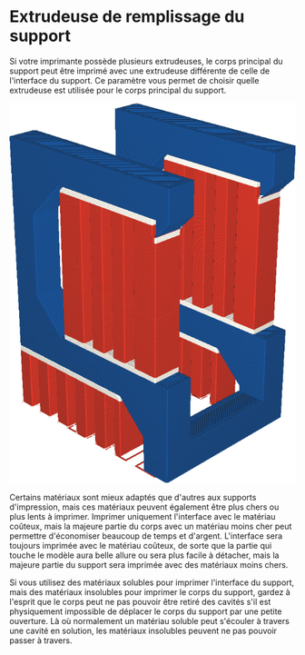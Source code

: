 Extrudeuse de remplissage du support
===

Si votre imprimante possède plusieurs extrudeuses, le corps principal du support peut être imprimé avec une extrudeuse différente de celle de l'interface du support. Ce paramètre vous permet de choisir quelle extrudeuse est utilisée pour le corps principal du support.

![Le corps du support est imprimé en orange, mais l'interface en blanc](../../../articles/images/support_infill_extruder_nr.png)

Certains matériaux sont mieux adaptés que d'autres aux supports d'impression, mais ces matériaux peuvent également être plus chers ou plus lents à imprimer. Imprimer uniquement l'interface avec le matériau coûteux, mais la majeure partie du corps avec un matériau moins cher peut permettre d'économiser beaucoup de temps et d'argent. L'interface sera toujours imprimée avec le matériau coûteux, de sorte que la partie qui touche le modèle aura belle allure ou sera plus facile à détacher, mais la majeure partie du support sera imprimée avec des matériaux moins chers.

Si vous utilisez des matériaux solubles pour imprimer l'interface du support, mais des matériaux insolubles pour imprimer le corps du support, gardez à l'esprit que le corps peut ne pas pouvoir être retiré des cavités s'il est physiquement impossible de déplacer le corps du support par une petite ouverture. Là où normalement un matériau soluble peut s'écouler à travers une cavité en solution, les matériaux insolubles peuvent ne pas pouvoir passer à travers.
